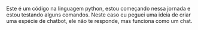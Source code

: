 Este é um código na linguagem python, estou começando nessa jornada e estou testando alguns comandos.
Neste caso eu peguei uma ideia de criar uma espécie de chatbot, ele não te responde, mas funciona como um chat.
